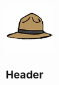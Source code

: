 <!-- TITLE: Divi -->
<!-- SUBTITLE: A quick summary of Divi -->
![Dudly](/uploads/var-www-wiki-ultimatebundles-com-repo/dudly.png "Dudly")
# Header